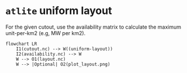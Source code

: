 # `atlite` uniform layout

For the given cutout, use the availability matrix to calculate the maximum unit-per-km2 (e.g, MW per km2).

```mermaid
flowchart LR
    I1(cutout.nc) --> W((uniform-layout))
    I2(availability.nc) --> W
    W --> O1(layout.nc)
    W --> |Optional| O2(plot_layout.png)
```
